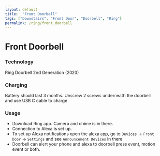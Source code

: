 ```yaml
---
layout: default
title:  "Front Doorbell"
tags: ["Downstairs", "Front Door", "Doorbell", "Ring"]
permalink: /ring/front_doorbell
---
```


# Front Doorbell

### Technology

Ring Doorbell 2nd Generation (2020)

### Charging

Battery should last 3 months. Unscrew 2 screws underneath the doorbell and use USB C cable to charge

### Usage

* Download Ring app. Camera and chime is in there.
* Connection to Alexa is set up.
* To set up Alexa notifications open the alexa app, go to `Devices` -> `Front Door` -> `Settings` and see `Announcement Devices` in there
* Doorbell can alert your phone and alexa to doorbell press event, motion event or both.